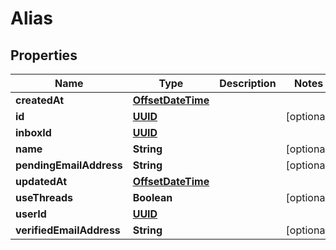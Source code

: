 

# Alias

## Properties

Name | Type | Description | Notes
------------ | ------------- | ------------- | -------------
**createdAt** | [**OffsetDateTime**](OffsetDateTime.md) |  | 
**id** | [**UUID**](UUID.md) |  |  [optional]
**inboxId** | [**UUID**](UUID.md) |  | 
**name** | **String** |  |  [optional]
**pendingEmailAddress** | **String** |  |  [optional]
**updatedAt** | [**OffsetDateTime**](OffsetDateTime.md) |  | 
**useThreads** | **Boolean** |  |  [optional]
**userId** | [**UUID**](UUID.md) |  | 
**verifiedEmailAddress** | **String** |  |  [optional]



